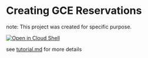 # Creating GCE Reservations
note: This project was created for specific purpose.

[![Open in Cloud Shell](https://gstatic.com/cloudssh/images/open-btn.png)](https://ssh.cloud.google.com/cloudshell/open?cloudshell_git_repo=https://github.com/tpoppok/gce-reservation&cloudshell_working_dir=gce-reservation&cloudshell_tutorial=tutorial.md&shellonly=true)

see [tutorial.md](tutorial.md) for more details